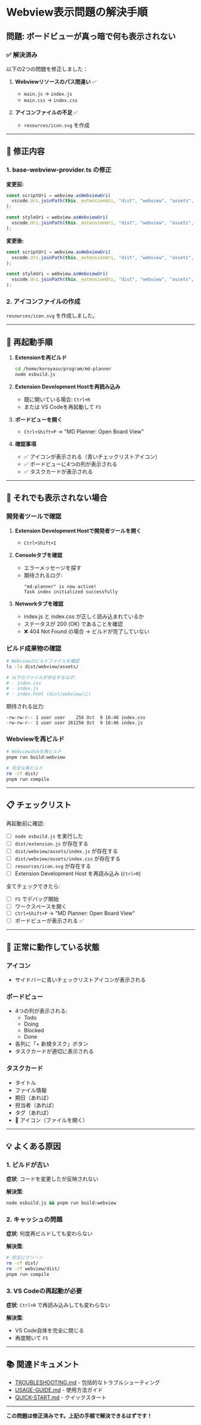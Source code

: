# Webview表示問題の解決手順

## 問題: ボードビューが真っ暗で何も表示されない

### ✅ 解決済み

以下の2つの問題を修正しました：

1. **Webviewリソースのパス間違い** ✅
   - `main.js` → `index.js`
   - `main.css` → `index.css`

2. **アイコンファイルの不足** ✅
   - `resources/icon.svg` を作成

---

## 🔧 修正内容

### 1. base-webview-provider.ts の修正

**変更前:**
```typescript
const scriptUri = webview.asWebviewUri(
  vscode.Uri.joinPath(this._extensionUri, "dist", "webview", "assets", "main.js"),
);

const styleUri = webview.asWebviewUri(
  vscode.Uri.joinPath(this._extensionUri, "dist", "webview", "assets", "main.css"),
);
```

**変更後:**
```typescript
const scriptUri = webview.asWebviewUri(
  vscode.Uri.joinPath(this._extensionUri, "dist", "webview", "assets", "index.js"),
);

const styleUri = webview.asWebviewUri(
  vscode.Uri.joinPath(this._extensionUri, "dist", "webview", "assets", "index.css"),
);
```

### 2. アイコンファイルの作成

`resources/icon.svg` を作成しました。

---

## 🚀 再起動手順

1. **Extensionを再ビルド**
   ```bash
   cd /home/koroyasu/program/md-planner
   node esbuild.js
   ```

2. **Extension Development Hostを再読み込み**
   - 既に開いている場合: `Ctrl+R`
   - または VS Codeを再起動して `F5`

3. **ボードビューを開く**
   - `Ctrl+Shift+P` → "MD Planner: Open Board View"

4. **確認事項**
   - ✅ アイコンが表示される（青いチェックリストアイコン）
   - ✅ ボードビューに4つの列が表示される
   - ✅ タスクカードが表示される

---

## 🐛 それでも表示されない場合

### 開発者ツールで確認

1. **Extension Development Hostで開発者ツールを開く**
   - `Ctrl+Shift+I`

2. **Consoleタブを確認**
   - エラーメッセージを探す
   - 期待されるログ:
     ```
     "md-planner" is now active!
     Task index initialized successfully
     ```

3. **Networkタブを確認**
   - index.js と index.css が正しく読み込まれているか
   - ステータスが 200 (OK) であることを確認
   - ❌ 404 Not Found の場合 → ビルドが完了していない

### ビルド成果物の確認

```bash
# Webviewのビルドファイルを確認
ls -la dist/webview/assets/

# 以下のファイルが存在するはず:
# - index.css
# - index.js
# - index.html (dist/webview/に)
```

期待される出力:
```
-rw-rw-r-- 1 user user    256 Oct  9 16:46 index.css
-rw-rw-r-- 1 user user 261256 Oct  9 16:46 index.js
```

### Webviewを再ビルド

```bash
# Webviewのみを再ビルド
pnpm run build:webview

# 完全な再ビルド
rm -rf dist/
pnpm run compile
```

---

## 📋 チェックリスト

再起動前に確認:

- [ ] `node esbuild.js` を実行した
- [ ] `dist/extension.js` が存在する
- [ ] `dist/webview/assets/index.js` が存在する
- [ ] `dist/webview/assets/index.css` が存在する
- [ ] `resources/icon.svg` が存在する
- [ ] Extension Development Host を再読み込み (`Ctrl+R`)

全てチェックできたら:

- [ ] `F5` でデバッグ開始
- [ ] ワークスペースを開く
- [ ] `Ctrl+Shift+P` → "MD Planner: Open Board View"
- [ ] ボードビューが表示される ✅

---

## 🎯 正常に動作している状態

### アイコン
- サイドバーに青いチェックリストアイコンが表示される

### ボードビュー
- 4つの列が表示される:
  - Todo
  - Doing  
  - Blocked
  - Done
- 各列に「+ 新規タスク」ボタン
- タスクカードが適切に表示される

### タスクカード
- タイトル
- ファイル情報
- 期日（あれば）
- 担当者（あれば）
- タグ（あれば）
- 📄 アイコン（ファイルを開く）

---

## 💡 よくある原因

### 1. ビルドが古い
**症状**: コードを変更したが反映されない

**解決策**:
```bash
node esbuild.js && pnpm run build:webview
```

### 2. キャッシュの問題
**症状**: 何度再ビルドしても変わらない

**解決策**:
```bash
# 完全にクリーン
rm -rf dist/
rm -rf webview/dist/
pnpm run compile
```

### 3. VS Codeの再起動が必要
**症状**: `Ctrl+R` で再読み込みしても変わらない

**解決策**:
- VS Code自体を完全に閉じる
- 再度開いて `F5`

---

## 📚 関連ドキュメント

- [TROUBLESHOOTING.md](./TROUBLESHOOTING.md) - 包括的なトラブルシューティング
- [USAGE-GUIDE.md](./USAGE-GUIDE.md) - 使用方法ガイド
- [QUICK-START.md](./QUICK-START.md) - クイックスタート

---

**この問題は修正済みです。上記の手順で解決できるはずです！**
